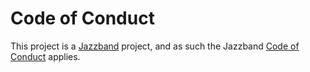 # Code of Conduct

This project is a [Jazzband](https://jazzband.co) project, and as such the Jazzband
[Code of Conduct](https://jazzband.co/about/conduct) applies.
